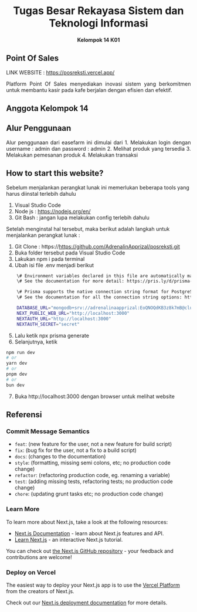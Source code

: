 # <h1 align="center"> Tugas Besar Rekayasa Sistem dan Teknologi Informasi <h4 align="center"> Kelompok 14 K01 </h4> </h1>

## Point Of Sales

LINK WEBSITE : https://posreksti.vercel.app/

<p align="justify"> Platform Point Of Sales menyediakan inovasi sistem yang berkomitmen untuk membantu kasir pada kafe berjalan dengan efisien dan efektif. <p>

## Anggota Kelompok 14

## Alur Penggunaan

<p align="justify"> Alur penggunaan dari easefarm ini dimulai dari 
  1. Melakukan login dengan username : admin dan password : admin
  2. Melihat produk yang tersedia
  3. Melakukan pemesanan produk
  4. Melakukan transaksi
</p>

## How to start this website?

Sebelum menjalankan perangkat lunak ini memerlukan beberapa tools yang harus diinstal terlebih dahulu

1. Visual Studio Code
2. Node js : https://nodejs.org/en/
3. Git Bash : jangan lupa melakukan config terlebih dahulu

Setelah menginstal hal tersebut, maka berikut adalah langkah untuk menjalankan perangkat lunak :

1. Git Clone : https://https://github.com/AdrenalinApprizal/posreksti.git
2. Buka folder tersebut pada Visual Studio Code
3. Lakukan npm i pada terminal
4. Ubah isi file .env menjadi berikut

```bash
    \# Environment variables declared in this file are automatically made available to Prisma.
    \# See the documentation for more detail: https://pris.ly/d/prisma-schema#accessing-environment-variables-from-the-schema

    \# Prisma supports the native connection string format for PostgreSQL, MySQL, SQLite, SQL Server, MongoDB and CockroachDB.
    \# See the documentation for all the connection string options: https://pris.ly/d/connection-strings

    DATABASE_URL="mongodb+srv://adrenalinaapprizal:EoQNOQdKB3z8k7mB@cluster0.cjqoqzj.mongodb.net/post-client?retryWrites=true&w=majority"
    NEXT_PUBLIC_WEB_URL="http://localhost:3000"
    NEXTAUTH_URL="http://localhost:3000"
    NEXTAUTH_SECRET="secret"
```

5. Lalu ketik npx prisma generate
6. Selanjutnya, ketik

```bash
npm run dev
# or
yarn dev
# or
pnpm dev
# or
bun dev
```

7. Buka http://localhost:3000 dengan browser untuk melihat website

## Referensi

### Commit Message Semantics

- `feat`: (new feature for the user, not a new feature for build script)
- `fix`: (bug fix for the user, not a fix to a build script)
- `docs`: (changes to the documentation)
- `style`: (formatting, missing semi colons, etc; no production code change)
- `refactor`: (refactoring production code, eg. renaming a variable)
- `test`: (adding missing tests, refactoring tests; no production code change)
- `chore`: (updating grunt tasks etc; no production code change)

### Learn More

To learn more about Next.js, take a look at the following resources:

- [Next.js Documentation](https://nextjs.org/docs) - learn about Next.js features and API.
- [Learn Next.js](https://nextjs.org/learn) - an interactive Next.js tutorial.

You can check out [the Next.js GitHub repository](https://github.com/vercel/next.js/) - your feedback and contributions are welcome!

### Deploy on Vercel

The easiest way to deploy your Next.js app is to use the [Vercel Platform](https://vercel.com/new?utm_medium=default-template&filter=next.js&utm_source=create-next-app&utm_campaign=create-next-app-readme) from the creators of Next.js.

Check out our [Next.js deployment documentation](https://nextjs.org/docs/deployment) for more details.
